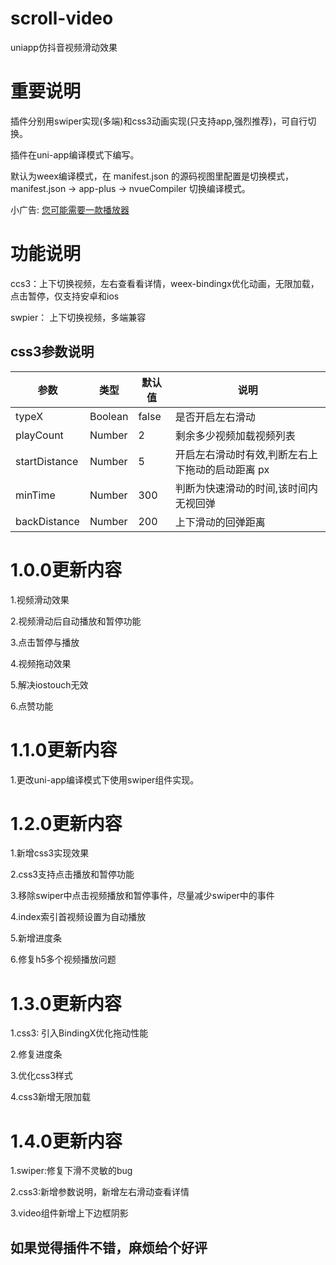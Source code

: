 # scroll-video
uniapp仿抖音视频滑动效果
# 重要说明

插件分别用swiper实现(多端)和css3动画实现(只支持app,强烈推荐)，可自行切换。

插件在uni-app编译模式下编写。

默认为weex编译模式，在 manifest.json 的源码视图里配置是切换模式， manifest.json -> app-plus -> nvueCompiler 切换编译模式。

小广告: [您可能需要一款播放器](https://ext.dcloud.net.cn/plugin?id=785)
# 功能说明

ccs3：上下切换视频，左右查看看详情，weex-bindingx优化动画，无限加载，点击暂停，仅支持安卓和ios

swpier： 上下切换视频，多端兼容

## css3参数说明

| 参数 | 类型 | 默认值 | 说明 |
| --- | --- | --- | --- |
| typeX | Boolean | false | 是否开启左右滑动 |
| playCount | Number | 2 | 剩余多少视频加载视频列表 |
| startDistance | Number | 5 | 开启左右滑动时有效,判断左右上下拖动的启动距离 px |
| minTime | Number | 300 | 判断为快速滑动的时间,该时间内无视回弹 |
| backDistance | Number | 200 | 上下滑动的回弹距离 |

# 1.0.0更新内容
1.视频滑动效果

2.视频滑动后自动播放和暂停功能

3.点击暂停与播放

4.视频拖动效果

5.解决iostouch无效

6.点赞功能
# 1.1.0更新内容
1.更改uni-app编译模式下使用swiper组件实现。
# 1.2.0更新内容
1.新增css3实现效果

2.css3支持点击播放和暂停功能

3.移除swiper中点击视频播放和暂停事件，尽量减少swiper中的事件 

4.index索引首视频设置为自动播放

5.新增进度条

6.修复h5多个视频播放问题
# 1.3.0更新内容
1.css3: 引入BindingX优化拖动性能

2.修复进度条

3.优化css3样式

4.css3新增无限加载
# 1.4.0更新内容
1.swiper:修复下滑不灵敏的bug

2.css3:新增参数说明，新增左右滑动查看详情

3.video组件新增上下边框阴影


## 如果觉得插件不错，麻烦给个好评
